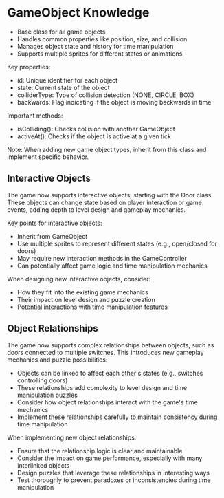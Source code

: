 # GameObject Knowledge

- Base class for all game objects
- Handles common properties like position, size, and collision
- Manages object state and history for time manipulation
- Supports multiple sprites for different states or animations

Key properties:
- id: Unique identifier for each object
- state: Current state of the object
- colliderType: Type of collision detection (NONE, CIRCLE, BOX)
- backwards: Flag indicating if the object is moving backwards in time

Important methods:
- isColliding(): Checks collision with another GameObject
- activeAt(): Checks if the object is active at a given tick

Note: When adding new game object types, inherit from this class and implement specific behavior.

## Interactive Objects

The game now supports interactive objects, starting with the Door class. These objects can change state based on player interaction or game events, adding depth to level design and gameplay mechanics. 

Key points for interactive objects:
- Inherit from GameObject
- Use multiple sprites to represent different states (e.g., open/closed for doors)
- May require new interaction methods in the GameController
- Can potentially affect game logic and time manipulation mechanics

When designing new interactive objects, consider:
- How they fit into the existing game mechanics
- Their impact on level design and puzzle creation
- Potential interactions with time manipulation features

## Object Relationships

The game now supports complex relationships between objects, such as doors connected to multiple switches. This introduces new gameplay mechanics and puzzle possibilities:

- Objects can be linked to affect each other's states (e.g., switches controlling doors)
- These relationships add complexity to level design and time manipulation puzzles
- Consider how object relationships interact with the game's time mechanics
- Implement these relationships carefully to maintain consistency during time manipulation

When implementing new object relationships:
- Ensure that the relationship logic is clear and maintainable
- Consider the impact on game performance, especially with many interlinked objects
- Design puzzles that leverage these relationships in interesting ways
- Test thoroughly to prevent paradoxes or inconsistencies during time manipulation


